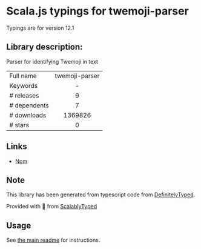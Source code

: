 
# Scala.js typings for twemoji-parser

Typings are for version 12.1

## Library description:
Parser for identifying Twemoji in text

|                    |                 |
| ------------------ | :-------------: |
| Full name          | twemoji-parser |
| Keywords           | - |
| # releases         | 9 |
| # dependents       | 7 |
| # downloads        | 1369826 |
| # stars            | 0 |

## Links
- [Npm](https://www.npmjs.com/package/twemoji-parser)
    


## Note
This library has been generated from typescript code from [DefinitelyTyped](https://definitelytyped.org).

Provided with :purple_heart: from [ScalablyTyped](https://github.com/oyvindberg/ScalablyTyped)

## Usage
See [the main readme](../../readme.md) for instructions.


